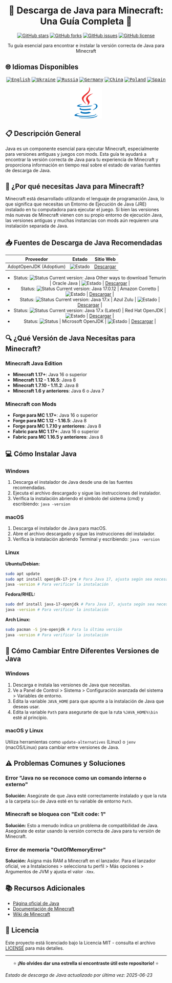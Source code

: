 <div align="center">

# 🌟 Descarga de Java para Minecraft: Una Guía Completa 🌟

[![GitHub stars](https://img.shields.io/github/stars/BANSAFAn/Java-On-Minecraft?style=social)](https://github.com/BANSAFAn/Java-On-Minecraft/stargazers)
[![GitHub forks](https://img.shields.io/github/forks/BANSAFAn/Java-On-Minecraft?style=social)](https://github.com/BANSAFAn/Java-On-Minecraft/network/members)
[![GitHub issues](https://img.shields.io/github/issues/BANSAFAn/Java-On-Minecraft)](https://github.com/BANSAFAn/Java-On-Minecraft/issues)
[![GitHub license](https://img.shields.io/github/license/BANSAFAn/Java-On-Minecraft)](https://github.com/BANSAFAn/Java-On-Minecraft/blob/main/LICENSE)

<p>Tu guía esencial para encontrar e instalar la versión correcta de Java para Minecraft</p>

</div>

## 🌐 Idiomas Disponibles

<div align="center">

<kbd>[<img title="English" alt="English" src="https://upload.wikimedia.org/wikipedia/commons/thumb/a/a5/Flag_of_the_United_Kingdom_%281-2%29.svg/1200px-Flag_of_the_United_Kingdom_%281-2%29.svg.png" width="22">](../README.md)</kbd>
<kbd>[<img title="Ukraine" alt="Ukraine" src="https://upload.wikimedia.org/wikipedia/commons/thumb/4/49/Flag_of_Ukraine.svg/1280px-Flag_of_Ukraine.svg.png" width="22">](README.ua.md)</kbd>
<kbd>[<img title="Russia" alt="Russia" src="https://upload.wikimedia.org/wikipedia/commons/thumb/f/f3/Flag_of_Russia.svg/1280px-Flag_of_Russia.svg.png" width="22">](README.ru.md)</kbd>
<kbd>[<img title="Germany" alt="Germany" src="https://upload.wikimedia.org/wikipedia/en/thumb/b/ba/Flag_of_Germany.svg/640px-Flag_of_Germany.svg.png" width="22">](README.de.md)</kbd>
<kbd>[<img title="China" alt="China" src="https://upload.wikimedia.org/wikipedia/commons/thumb/f/fa/Flag_of_the_People%27s_Republic_of_China.svg/800px-Flag_of_the_People%27s_Republic_of_China.svg.png" width="22">](README.zh.md)</kbd>
<kbd>[<img title="Poland" alt="Poland" src="https://upload.wikimedia.org/wikipedia/en/1/12/Flag_of_Poland.svg" width="22">](README.pl.md)</kbd>
<kbd>[<img title="Spain" alt="Spain" src="https://upload.wikimedia.org/wikipedia/commons/thumb/9/9a/Flag_of_Spain.svg/1200px-Flag_of_Spain.svg.png" width="22">](README.es.md)</kbd>

</div>

<div align="center">
<img src="https://raw.githubusercontent.com/devicons/devicon/master/icons/java/java-original.svg" alt="java" width="100" height="100"/>
</div>

## 📋 Descripción General

Java es un componente esencial para ejecutar Minecraft, especialmente para versiones antiguas y juegos con mods. Esta guía te ayudará a encontrar la versión correcta de Java para tu experiencia de Minecraft y proporciona información en tiempo real sobre el estado de varias fuentes de descarga de Java.

## 🤔 ¿Por qué necesitas Java para Minecraft?

Minecraft está desarrollado utilizando el lenguaje de programación Java, lo que significa que necesitas un Entorno de Ejecución de Java (JRE) instalado en tu computadora para ejecutar el juego. Si bien las versiones más nuevas de Minecraft vienen con su propio entorno de ejecución Java, las versiones antiguas y muchas instancias con mods aún requieren una instalación separada de Java.

## 📥 Fuentes de Descarga de Java Recomendadas

<div align="center">

| Proveedor | Estado | Sitio Web |
|----------|--------|--------|
| AdoptOpenJDK (Adoptium) | ![Estado](https://img.shields.io/badge/estado-disponible-brightgreen) | [Descargar](https://adoptium.net/download/) |
   - Status: ![Status](https://img.shields.io/badge/Status-Available-brightgreen) Current version: Java Other ways to download Temurin
| Oracle Java | ![Estado](https://img.shields.io/badge/estado-disponible-brightgreen) | [Descargar](https://www.oracle.com/java/technologies/) |
   - Status: ![Status](https://img.shields.io/badge/Status-Available-brightgreen) Current version: Java 17.0.12
| Amazon Corretto | ![Estado](https://img.shields.io/badge/estado-disponible-brightgreen) | [Descargar](https://aws.amazon.com/corretto/) |
   - Status: ![Status](https://img.shields.io/badge/Status-Available-brightgreen) Current version: Java 17.x
| Azul Zulu | ![Estado](https://img.shields.io/badge/estado-disponible-brightgreen) | [Descargar](https://www.azul.com/downloads/) |
   - Status: ![Status](https://img.shields.io/badge/Status-Available-brightgreen) Current version: Java 17.x (Latest)
| Red Hat OpenJDK | ![Estado](https://img.shields.io/badge/estado-disponible-brightgreen) | [Descargar](https://developers.redhat.com/products/openjdk/overview) |
   - Status: ![Status](https://img.shields.io/badge/Status-Unavailable-red) 
| Microsoft OpenJDK | ![Estado](https://img.shields.io/badge/estado-disponible-brightgreen) | [Descargar](https://www.microsoft.com/openjdk) |

</div>

## 🔍 ¿Qué Versión de Java Necesitas para Minecraft?

### Minecraft Java Edition

- **Minecraft 1.17+**: Java 16 o superior
- **Minecraft 1.12 - 1.16.5**: Java 8
- **Minecraft 1.7.10 - 1.11.2**: Java 8
- **Minecraft 1.6 y anteriores**: Java 6 o Java 7

### Minecraft con Mods

- **Forge para MC 1.17+**: Java 16 o superior
- **Forge para MC 1.12 - 1.16.5**: Java 8
- **Forge para MC 1.7.10 y anteriores**: Java 8
- **Fabric para MC 1.17+**: Java 16 o superior
- **Fabric para MC 1.16.5 y anteriores**: Java 8

## 💻 Cómo Instalar Java

### Windows

1. Descarga el instalador de Java desde una de las fuentes recomendadas.
2. Ejecuta el archivo descargado y sigue las instrucciones del instalador.
3. Verifica la instalación abriendo el símbolo del sistema (cmd) y escribiendo: `java -version`

### macOS

1. Descarga el instalador de Java para macOS.
2. Abre el archivo descargado y sigue las instrucciones del instalador.
3. Verifica la instalación abriendo Terminal y escribiendo: `java -version`

### Linux

**Ubuntu/Debian:**
```bash
sudo apt update
sudo apt install openjdk-17-jre # Para Java 17, ajusta según sea necesario
java -version # Para verificar la instalación
```

**Fedora/RHEL:**
```bash
sudo dnf install java-17-openjdk # Para Java 17, ajusta según sea necesario
java -version # Para verificar la instalación
```

**Arch Linux:**
```bash
sudo pacman -S jre-openjdk # Para la última versión
java -version # Para verificar la instalación
```

## 🔄 Cómo Cambiar Entre Diferentes Versiones de Java

### Windows

1. Descarga e instala las versiones de Java que necesitas.
2. Ve a Panel de Control > Sistema > Configuración avanzada del sistema > Variables de entorno.
3. Edita la variable `JAVA_HOME` para que apunte a la instalación de Java que deseas usar.
4. Edita la variable `Path` para asegurarte de que la ruta `%JAVA_HOME%\bin` esté al principio.

### macOS y Linux

Utiliza herramientas como `update-alternatives` (Linux) o `jenv` (macOS/Linux) para cambiar entre versiones de Java.

## ⚠️ Problemas Comunes y Soluciones

### Error "Java no se reconoce como un comando interno o externo"

**Solución:** Asegúrate de que Java esté correctamente instalado y que la ruta a la carpeta `bin` de Java esté en tu variable de entorno `Path`.

### Minecraft se bloquea con "Exit code: 1"

**Solución:** Esto a menudo indica un problema de compatibilidad de Java. Asegúrate de estar usando la versión correcta de Java para tu versión de Minecraft.

### Error de memoria "OutOfMemoryError"

**Solución:** Asigna más RAM a Minecraft en el lanzador. Para el lanzador oficial, ve a Instalaciones > selecciona tu perfil > Más opciones > Argumentos de JVM y ajusta el valor `-Xmx`.

## 📚 Recursos Adicionales

- [Página oficial de Java](https://www.java.com/)
- [Documentación de Minecraft](https://minecraft.net/)
- [Wiki de Minecraft](https://minecraft.fandom.com/)

## 📜 Licencia

Este proyecto está licenciado bajo la Licencia MIT - consulta el archivo [LICENSE](../LICENSE) para más detalles.

---

<div align="center">

⭐ **¡No olvides dar una estrella si encontraste útil este repositorio!** ⭐

</div>


*Estado de descarga de Java actualizado por última vez: 2025-06-23*
